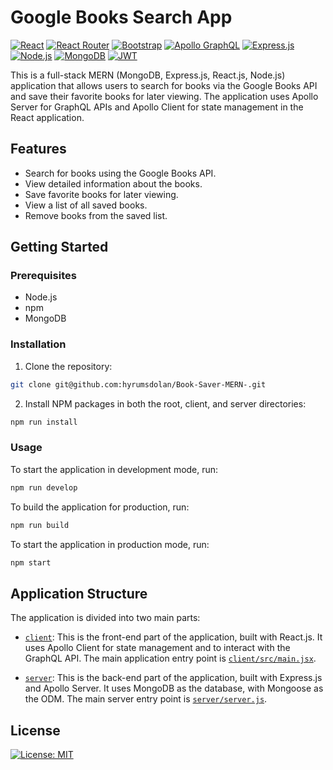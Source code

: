 # Google Books Search App
[![React](https://img.shields.io/badge/React-20232A?style=for-the-badge&logo=react&logoColor=61DAFB)](https://reactjs.org/)
[![React Router](https://img.shields.io/badge/React_Router-CA4245?style=for-the-badge&logo=react-router&logoColor=white)](https://reactrouter.com/)
[![Bootstrap](https://img.shields.io/badge/Bootstrap-563D7C?style=for-the-badge&logo=bootstrap&logoColor=white)](https://getbootstrap.com/)
[![Apollo GraphQL](https://img.shields.io/badge/Apollo%20GraphQL-311C87?style=for-the-badge&logo=Apollo%20GraphQL&logoColor=white)](https://www.apollographql.com/)
[![Express.js](https://img.shields.io/badge/Express.js-404D59?style=for-the-badge&logo=express&logoColor=white)](https://expressjs.com/)
[![Node.js](https://img.shields.io/badge/Node.js-43853D?style=for-the-badge&logo=node.js&logoColor=white)](https://nodejs.org/)
[![MongoDB](https://img.shields.io/badge/MongoDB-4EA94B?style=for-the-badge&logo=mongodb&logoColor=white)](https://www.mongodb.com/)
[![JWT](https://img.shields.io/badge/json%20web%20tokens-323330?style=for-the-badge&logo=json-web-tokens&logoColor=pink)](https://jwt.io/)

This is a full-stack MERN (MongoDB, Express.js, React.js, Node.js) application that allows users to search for books via the Google Books API and save their favorite books for later viewing. The application uses Apollo Server for GraphQL APIs and Apollo Client for state management in the React application.

## Features

- Search for books using the Google Books API.
- View detailed information about the books.
- Save favorite books for later viewing.
- View a list of all saved books.
- Remove books from the saved list.


## Getting Started

### Prerequisites

- Node.js
- npm
- MongoDB

### Installation

1. Clone the repository:

```sh
git clone git@github.com:hyrumsdolan/Book-Saver-MERN-.git
```

2. Install NPM packages in both the root, client, and server directories:

```sh
npm run install
```

### Usage

To start the application in development mode, run:

```sh
npm run develop
```

To build the application for production, run:

```sh
npm run build
```

To start the application in production mode, run:

```sh
npm start
```

## Application Structure

The application is divided into two main parts:

- [`client`](command:_github.copilot.openRelativePath?%5B%22client%22%5D "client"): This is the front-end part of the application, built with React.js. It uses Apollo Client for state management and to interact with the GraphQL API. The main application entry point is [`client/src/main.jsx`](command:_github.copilot.openRelativePath?%5B%22client%2Fsrc%2Fmain.jsx%22%5D "client/src/main.jsx").

- [`server`](command:_github.copilot.openRelativePath?%5B%22server%22%5D "server"): This is the back-end part of the application, built with Express.js and Apollo Server. It uses MongoDB as the database, with Mongoose as the ODM. The main server entry point is [`server/server.js`](command:_github.copilot.openRelativePath?%5B%22server%2Fserver.js%22%5D "server/server.js").


## License

[![License: MIT](https://img.shields.io/badge/License-MIT-yellow.svg)](https://opensource.org/licenses/MIT)